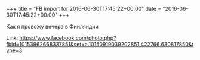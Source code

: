 +++
title = "FB import for 2016-06-30T17:45:22+00:00"
date = "2016-06-30T17:45:22+00:00"
+++

Как я провожу вечера в Финляндии


Link: <a href="https://www.facebook.com/photo.php?fbid=10153962668337851&set=a.10150919039202851.422766.630817850&type=3">https://www.facebook.com/photo.php?fbid=10153962668337851&set=a.10150919039202851.422766.630817850&type=3</a>
